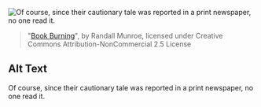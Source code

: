 ![Of course, since their cautionary tale was reported in a print newspaper, no one read it.](https://imgs.xkcd.com/comics/book_burning.png)
> "[Book Burning](https://xkcd.com/750/)", by Randall Munroe, licensed under Creative Commons Attribution-NonCommercial 2.5 License

## Alt Text
Of course, since their cautionary tale was reported in a print newspaper, no one read it.
